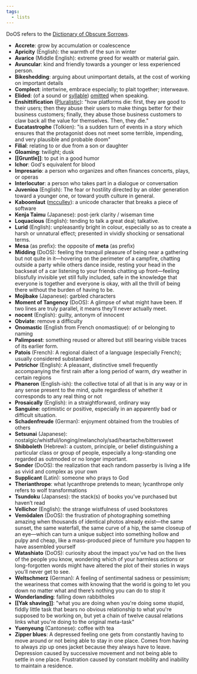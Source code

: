 ```yaml
---
tags:
  - lists
---
```

DoOS refers to the [Dictionary of Obscure Sorrows](https://www.dictionaryofobscuresorrows.com/).

+ **Accrete**: grow by accumulation or coalescence
+ **Apricity** (English): the warmth of the sun in winter
+ **Avarice** (Middle English): extreme greed for wealth or material gain.
+ **Avuncular**: kind and friendly towards a younger or less experienced person.
+ **Bikeshedding**: arguing about unimportant details, at the cost of working on important details
+ **Complect**: intertwine, embrace especially; to plait together; interweave.
+ **Elided**: (of a sound or [syllable](https://www.google.com/search?client=firefox-b-d&sxsrf=APwXEdfpj5E0dTKvnkrUQ_EOoZV0ryQvpw:1683372233102&q=syllable&si=AMnBZoFm76bvId4K9j6r5bU9rVYreOeLojJkRUwAfcB1eXTZ0tYk7ry0s0UxjRTB1rAHXKoJTyfc3dW7Y89KRxQ4hfWUk9sd_A%3D%3D&expnd=1)) [omitted](https://www.google.com/search?client=firefox-b-d&sxsrf=APwXEdfpj5E0dTKvnkrUQ_EOoZV0ryQvpw:1683372233102&q=omitted&si=AMnBZoFHF1DJLZWpTBtQDK262RMpi6d6VRO_IY_6qYTPb42ohrl6iLpJDtN2QLbd1E_SVPcpuyzk1IozgzVdN5DI6V7c3stG2g%3D%3D&expnd=1) when speaking.
+ **Enshittification** ([Pluralistic](https://pluralistic.net/2023/01/21/potemkin-ai/#hey-guys)): "how platforms die: first, they are good to their users; then they abuse their users to make things better for their business customers; finally, they abuse those business customers to claw back all the value for themselves. Then, they die."
+ **Eucatastrophe** (Tolkien): "is a sudden turn of events in a story which ensures that the protagonist does not meet some terrible, impending, and very plausible and probable doom"
+ **Filial**: relating to or due from a son or daughter
+ **Gloaming**: twilight; dusk
+ **[[Gruntle]]**: to put in a good humor
+ **Ichor**: God's equivalent for blood
+ **Impresario**: a person who organizes and often finances concerts, plays, or operas
+ **Interlocutor**: a person who takes part in a dialogue or conversation
+ **Juvenioa** (English): The fear or hostility directed by an older generation toward a younger one, or toward youth culture in general.
+ **Kaboomlaut** ([mcculley](https://news.ycombinator.com/item?id=34461282)): a unicode character that breaks a piece of software
+ **Kenja Taimu** (Japanese): post-jerk clarity / wiseman time
+ **Loquacious** (English): tending to talk a great deal; talkative.
+ **Lurid** (English): unpleasantly bright in colour, especially so as to create a harsh or unnatural effect; presented in vividly shocking or sensational terms.
+ **Mesa** (as prefix): the opposite of **meta** (as prefix)
+ **Midding** (DoOS): feeling the tranquil pleasure of being near a gathering but not quite in it—hovering on the perimeter of a campfire, chatting outside a party while others dance inside, resting your head in the backseat of a car listening to your friends chatting up front—feeling blissfully invisible yet still fully included, safe in the knowledge that everyone is together and everyone is okay, with all the thrill of being there without the burden of having to be.
+ **Mojibake** (Japanese): garbled characters
+ **Moment of Tangency** (DoOS): A glimpse of what might have been.  If two lines are truly parallel, it means they’ll never actually meet.
+ **nocent** (English): guilty, antonym of innocent
+ **Obviate**: remove a difficulty
+ **Onomastic** (English from French onomastique): of or belonging to naming
+ **Palimpsest**: something reused or altered but still bearing visible traces of its earlier form.
+ **Patois** (French): A regional dialect of a language (especially French); usually considered substandard
+ **Petrichor** (English): A pleasant, distinctive smell frequently accompanying the first rain after a long period of warm, dry weather in certain regions
+ **Phaneron** (English-ish): the collective total of all that is in any way or in any sense present to the mind, quite regardless of whether it corresponds to any real thing or not
+ **Prosaically** (English): in a straightforward, ordinary way
+ **Sanguine**: optimistic or positive, especially in an apparently bad or difficult situation.
+ **Schadenfreude** (German): enjoyment obtained from the troubles of others
+ **Setsunai** (Japanese): nostalgic/whistful/longing/melancholy/sad/heartache/bittersweet
+ **Shibboleth** (Hebrew): a custom, principle, or belief distinguishing a particular class or group of people, especially a long-standing one regarded as outmoded or no longer important.
+ **Sonder** (DoOS): the realization that each random passerby is living a life as vivid and complex as your own
+ **Supplicant** (Latin): someone who prays to God
+ **Therianthrope**: what lycanthrope pretends to mean; lycanthrope only refers to wolf transformations
+ **Tsundoku** (Japanses): the stack(s) of books you’ve purchased but haven’t read
+ **Vellichor** (English): the strange wistfulness of used bookstores
+ **Vemödalen** (DoOS): the frustration of photographing something amazing when thousands of identical photos already exist—the same sunset, the same waterfall, the same curve of a hip, the same closeup of an eye—which can turn a unique subject into something hollow and pulpy and cheap, like a mass-produced piece of furniture you happen to have assembled yourself
+ **Watashiato** (DoOS): curiosity about the impact you’ve had on the lives of the people you know, wondering which of your harmless actions or long-forgotten words might have altered the plot of their stories in ways you’ll never get to see.
+ **Weltschmerz** (German): A feeling of sentimental sadness or pessimism; the weariness that comes with knowing that the world is going to let you down no matter what and there’s nothing you can do to stop it
+ **Wonderlanding**: falling down rabbitholes
+ **[[Yak shaving]]**: "what you are doing when you're doing some stupid, fiddly little task that bears no obvious relationship to what you're supposed to be working on, but yet a chain of twelve causal relations links what you're doing to the original meta-task"
+ **Yuenyeung** (Cantonese): coffee with tea
+ **Zipper blues**: A depressed feeling one gets from constantly having to move around or not being able to stay in one place. Comes from having to always zip up ones jacket because they always have to leave. Depression caused by successive movement and not being able to settle in one place. Frustration caused by constant mobility and inability to maintain a residence.
